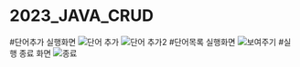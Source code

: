 # 2023_JAVA_CRUD
#단어추가 실행화면
![단어 추가](https://github.com/hun8729/2023_JAVA_CRUD/assets/130721702/6486d0a1-b5cc-428a-afad-aa3efd37cef0)
![단어 추가2](https://github.com/hun8729/2023_JAVA_CRUD/assets/130721702/857f15d6-99d6-4088-b7b3-5bc7c81be523)
#단어목록 실행화면
![보여주기](https://github.com/hun8729/2023_JAVA_CRUD/assets/130721702/4db37cf8-cab7-43b9-a843-1e3f3c4c33ad)
#실행 종료 화면
![종료](https://github.com/hun8729/2023_JAVA_CRUD/assets/130721702/d3549a12-22dc-4d06-b487-877bf804e6a2)
